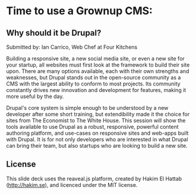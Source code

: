 # Time to use a Grownup CMS:
## Why should it be Drupal?
Submitted by: Ian Carrico, Web Chef at Four Kitchens

Building a responsive site, a new social media site, or even a new site for your startup, all websites must first look at the framework to build their site upon. There are many options available, each with their own strengths and weaknesses, but Drupal stands out in the open-source community as a CMS with the largest ability to conform to most projects. Its community constantly drives new innovation and development for features, making it more useful by the day. 

Drupal's core system is simple enough to be understood by a new developer after some short training, but extendibility made it the choice for sites from The Economist to The White House. This session will show the tools available to use Drupal as a robust, responsive, powerful content authoring platform, and use-cases on responsive sites and web-apps built with Drupal. It is for not only developers who are interested in what Drupal can bring their team, but also startups who are looking to build a new site.







## License

This slide deck uses the reaveal.js platform, created by Hakim El Hattab (http://hakim.se), and licenced under the MIT license.